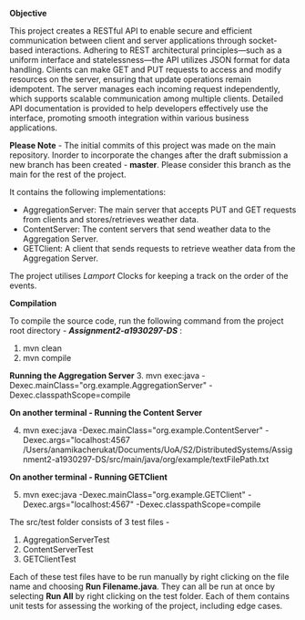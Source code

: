 **Objective**


This project creates a RESTful API to enable secure and efficient communication between client and server applications through socket-based interactions. Adhering to REST architectural principles—such as a uniform interface and statelessness—the API utilizes JSON format for data handling. Clients can make GET and PUT requests to access and modify resources on the server, ensuring that update operations remain idempotent. The server manages each incoming request independently, which supports scalable communication among multiple clients. Detailed API documentation is provided to help developers effectively use the interface, promoting smooth integration within various business applications.

**Please Note** - The initial commits of this project was made on the main repository. Inorder to incorporate the changes after the draft submission a new branch has been created - **master**. Please consider this branch as the main for the rest of the project. 

It contains the following implementations:
- AggregationServer: The main server that accepts PUT and GET requests from clients and stores/retrieves weather data.
- ContentServer: The content servers that send weather data to the Aggregation Server.
- GETClient: A client that sends requests to retrieve weather data from the Aggregation Server.

The project utilises _Lamport_ Clocks for keeping a track on the order of the events.

 **Compilation**

To compile the source code, run the following command from the
project root directory -  _**Assignment2-a1930297-DS**_ :

1. mvn clean
2. mvn compile

**Running the Aggregation Server**
3. mvn exec:java -Dexec.mainClass="org.example.AggregationServer" -Dexec.classpathScope=compile

**On another terminal - Running the Content Server**

4. mvn exec:java -Dexec.mainClass="org.example.ContentServer" -Dexec.args="localhost:4567 /Users/anamikacherukat/Documents/UoA/S2/DistributedSystems/Assignment2-a1930297-DS/src/main/java/org/example/textFilePath.txt

**On another terminal - Running GETClient**

5. mvn exec:java -Dexec.mainClass="org.example.GETClient" -Dexec.args="localhost:4567" -Dexec.classpathScope=compile

The src/test folder consists of 3 test files -
1. AggregationServerTest
2. ContentServerTest
3. GETClientTest


Each of these test files have to be run manually by right clicking on the file name and choosing **Run Filename.java**. They can all be run at once by selecting **Run All** by right clicking on the test folder. 
Each of them contains unit tests for assessing the working of the project, 
including edge cases. 

